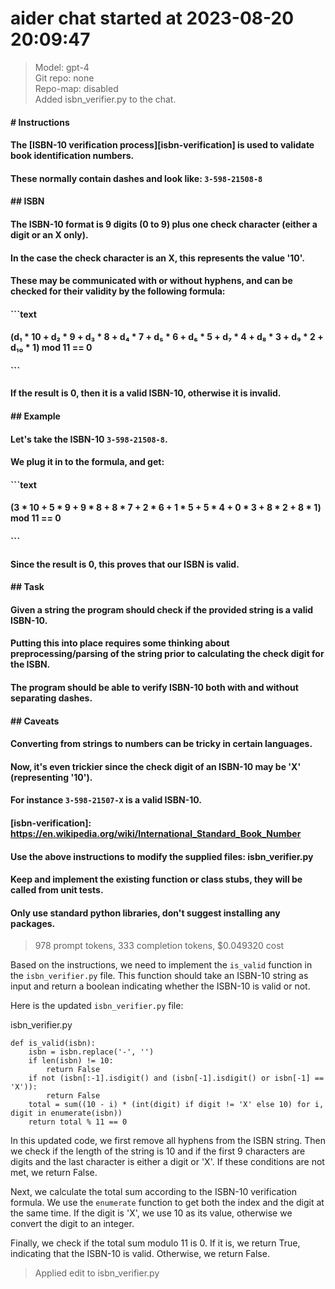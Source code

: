 
# aider chat started at 2023-08-20 20:09:47

> Model: gpt-4  
> Git repo: none  
> Repo-map: disabled  
> Added isbn_verifier.py to the chat.  

#### # Instructions  
####   
#### The [ISBN-10 verification process][isbn-verification] is used to validate book identification numbers.  
#### These normally contain dashes and look like: `3-598-21508-8`  
####   
#### ## ISBN  
####   
#### The ISBN-10 format is 9 digits (0 to 9) plus one check character (either a digit or an X only).  
#### In the case the check character is an X, this represents the value '10'.  
#### These may be communicated with or without hyphens, and can be checked for their validity by the following formula:  
####   
#### ```text  
#### (d₁ * 10 + d₂ * 9 + d₃ * 8 + d₄ * 7 + d₅ * 6 + d₆ * 5 + d₇ * 4 + d₈ * 3 + d₉ * 2 + d₁₀ * 1) mod 11 == 0  
#### ```  
####   
#### If the result is 0, then it is a valid ISBN-10, otherwise it is invalid.  
####   
#### ## Example  
####   
#### Let's take the ISBN-10 `3-598-21508-8`.  
#### We plug it in to the formula, and get:  
####   
#### ```text  
#### (3 * 10 + 5 * 9 + 9 * 8 + 8 * 7 + 2 * 6 + 1 * 5 + 5 * 4 + 0 * 3 + 8 * 2 + 8 * 1) mod 11 == 0  
#### ```  
####   
#### Since the result is 0, this proves that our ISBN is valid.  
####   
#### ## Task  
####   
#### Given a string the program should check if the provided string is a valid ISBN-10.  
#### Putting this into place requires some thinking about preprocessing/parsing of the string prior to calculating the check digit for the ISBN.  
####   
#### The program should be able to verify ISBN-10 both with and without separating dashes.  
####   
#### ## Caveats  
####   
#### Converting from strings to numbers can be tricky in certain languages.  
#### Now, it's even trickier since the check digit of an ISBN-10 may be 'X' (representing '10').  
#### For instance `3-598-21507-X` is a valid ISBN-10.  
####   
#### [isbn-verification]: https://en.wikipedia.org/wiki/International_Standard_Book_Number  
####   
#### ####  
####   
#### Use the above instructions to modify the supplied files: isbn_verifier.py  
#### Keep and implement the existing function or class stubs, they will be called from unit tests.  
#### Only use standard python libraries, don't suggest installing any packages.  
> 978 prompt tokens, 333 completion tokens, $0.049320 cost  

Based on the instructions, we need to implement the `is_valid` function in the `isbn_verifier.py` file. This function should take an ISBN-10 string as input and return a boolean indicating whether the ISBN-10 is valid or not.

Here is the updated `isbn_verifier.py` file:

isbn_verifier.py
```
def is_valid(isbn):
    isbn = isbn.replace('-', '')
    if len(isbn) != 10:
        return False
    if not (isbn[:-1].isdigit() and (isbn[-1].isdigit() or isbn[-1] == 'X')):
        return False
    total = sum((10 - i) * (int(digit) if digit != 'X' else 10) for i, digit in enumerate(isbn))
    return total % 11 == 0
```

In this updated code, we first remove all hyphens from the ISBN string. Then we check if the length of the string is 10 and if the first 9 characters are digits and the last character is either a digit or 'X'. If these conditions are not met, we return False.

Next, we calculate the total sum according to the ISBN-10 verification formula. We use the `enumerate` function to get both the index and the digit at the same time. If the digit is 'X', we use 10 as its value, otherwise we convert the digit to an integer.

Finally, we check if the total sum modulo 11 is 0. If it is, we return True, indicating that the ISBN-10 is valid. Otherwise, we return False.

> Applied edit to isbn_verifier.py  
